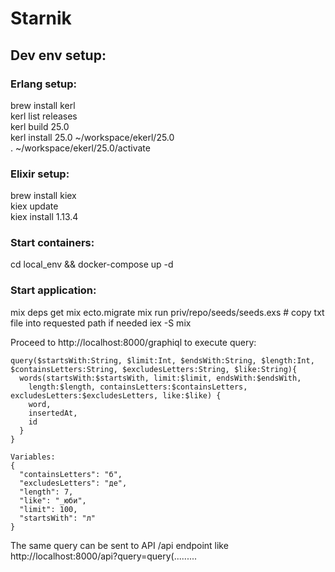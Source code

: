 # Starnik

## Dev env setup:

### Erlang setup:
  brew install kerl\
  kerl list releases\
  kerl build 25.0\
  kerl install 25.0 ~/workspace/ekerl/25.0\
  . ~/workspace/ekerl/25.0/activate

### Elixir setup:
  brew install kiex\
  kiex update\
  kiex install 1.13.4

### Start containers:
  cd local_env && docker-compose up -d

### Start application:
  mix deps get 
  mix ecto.migrate
  mix run priv/repo/seeds/seeds.exs  # copy txt file into requested path if needed
  iex -S mix
  
  Proceed to http://localhost:8000/graphiql to execute query:

```
query($startsWith:String, $limit:Int, $endsWith:String, $length:Int, $containsLetters:String, $excludesLetters:String, $like:String){
  words(startsWith:$startsWith, limit:$limit, endsWith:$endsWith,
    length:$length, containsLetters:$containsLetters, excludesLetters:$excludesLetters, like:$like) {
    word,
    insertedAt,
    id
  }
}

Variables:
{
  "containsLetters": "б",
  "excludesLetters": "де",
  "length": 7,
  "like": "_юби",
  "limit": 100,
  "startsWith": "л"
}

```

The same query can be sent to API /api endpoint like\
http://localhost:8000/api?query=query(.........